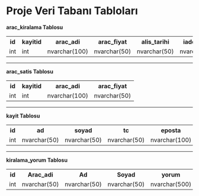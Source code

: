 # Proje Veri Tabanı Tabloları

<b>arac_kiralama Tablosu</b>

<table>
  <tr>
    <th>id</th>
    <th>kayitid</th>
    <th>arac_adi</th>
    <th>arac_fiyat</th>
    <th>alis_tarihi</th>
    <th>iade_tarihi</th>
  </tr>
  <tr>
    <td>int</td>
    <td>int</td>
    <td>nvarchar(100)</td>
    <td>nvarchar(50)</td>
    <td>nvarchar(50)</td>
    <td>nvarchar(50)</td>
  </tr>
</table>

<hr>

<b>arac_satis Tablosu</b>

<table>
  <tr>
    <th>id</th>
    <th>kayitid</th>
    <th>arac_adi</th>
    <th>arac_fiyat</th>
  </tr>
  <tr>
    <td>int</td>
    <td>int</td>
    <td>nvarchar(100)</td>
    <td>nvarchar(50)</td>
  </tr>
</table>

<hr>

<b>kayit Tablosu</b>

<table>
  <tr>
    <th>id</th>
    <th>ad</th>
    <th>soyad</th>
    <th>tc</th>
    <th>eposta</th>
    <th>sifre</th>
    <th>telefon</th>
    <th>adres</th>
  </tr>
  <tr>
    <td>int</td>
    <td>nvarchar(50)</td>
    <td>nvarchar(50)</td>
    <td>nvarchar(50)</td>
    <td>nvarchar(100)</td>
    <td>nvarchar(50)</td>
    <td>nvarchar(50)</td>
    <td>nvarchar(150)</td>
  </tr>
</table>

<hr>

<b>kiralama_yorum Tablosu</b>

<table>
  <tr>
    <th>id</th>
    <th>Arac_adi</th>
    <th>Ad</th>
    <th>Soyad</th>
    <th>yorum</th>
  </tr>
  <tr>
    <td>int</td>
    <td>nvarchar(50)</td>
    <td>nvarchar(50)</td>
    <td>nvarchar(50)</td>
    <td>nvarchar(500)</td>
  </tr>
</table>
